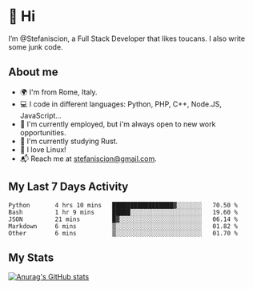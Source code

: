 # 👋 Hi

I’m @Stefaniscion, a Full Stack Developer that likes toucans.
I also write some junk code.

## About me

- 🌍 I'm from Rome, Italy.
- 💻 I code in different languages: Python, PHP, C++, Node.JS, JavaScript...
- 💼 I'm currently employed, but i'm always open to new work opportunities.
- 🌱 I'm currently studying Rust.
- 🐧 I love Linux!
- 📬 Reach me at stefaniscion@gmail.com.

## My Last 7 Days Activity
<!--START_SECTION:waka-->

```text
Python       4 hrs 10 mins   █████████████████▓░░░░░░░   70.50 %
Bash         1 hr 9 mins     █████░░░░░░░░░░░░░░░░░░░░   19.60 %
JSON         21 mins         █▓░░░░░░░░░░░░░░░░░░░░░░░   06.14 %
Markdown     6 mins          ▒░░░░░░░░░░░░░░░░░░░░░░░░   01.82 %
Other        6 mins          ▒░░░░░░░░░░░░░░░░░░░░░░░░   01.70 %
```

<!--END_SECTION:waka-->

## My Stats
[![Anurag's GitHub stats](https://github-readme-stats.vercel.app/api?username=stefaniscion)](https://github.com/anuraghazra/github-readme-stats)
